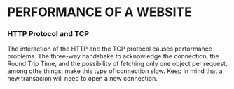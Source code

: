 PERFORMANCE OF A WEBSITE
========================

### HTTP Protocol and TCP
The interaction of the HTTP and the TCP protocol causes performance problems. The three-way handshake to acknowledge the connection, the Round Trip Time, and the possibility of fetching only one object per request, among othe things, make this type of connection slow. Keep in mind that a new transacion will need to open a new connection.



